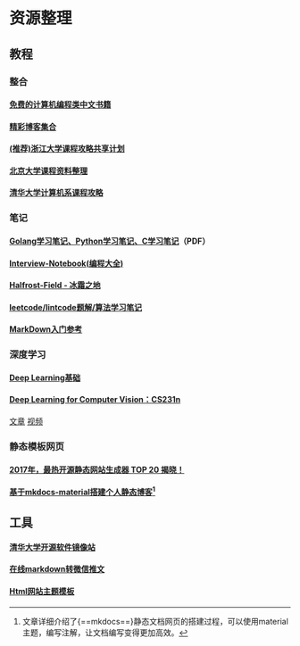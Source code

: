 # 资源整理

## 教程

### 整合

#### [免费的计算机编程类中文书籍](https://github.com/justjavac/free-programming-books-zh_CN)

#### [精彩博客集合](https://github.com/hacke2/hacke2.github.io/issues/2)

#### [(推荐)浙江大学课程攻略共享计划](https://github.com/QSCTech/zju-icicles)

#### [北京大学课程资料整理](https://github.com/lib-pku/libpku)

#### [清华大学计算机系课程攻略](https://github.com/PKUanonym/REKCARC-TSC-UHT)

### 笔记

#### [Golang学习笔记、Python学习笔记、C学习笔记](https://github.com/qyuhen/book)（PDF）

#### [Interview-Notebook(编程大全)](https://github.com/jianghui-galaxy/Interview-Notebook)

#### [Halfrost-Field - 冰霜之地](https://github.com/halfrost/Halfrost-Field)

#### [leetcode/lintcode题解/算法学习笔记](https://legacy.gitbook.com/book/yuanbin/algorithm/details)

#### [MarkDown入门参考](https://github.com/LearnShare/Learning-Markdown)

### 深度学习

#### [Deep Learning基础](http://deeplearning.stanford.edu/tutorial/)

#### [Deep Learning for Computer Vision：CS231n](http://cs231n.stanford.edu/syllabus.html)

[文章](https://arxiv.org/pdf/1609.06782v1.pdf) [视频](https://www.bilibili.com/video/av9912938/?redirectFrom=h5
)


### 静态模板网页

#### [2017年，最热开源静态网站生成器 TOP 20 揭晓！](https://my.oschina.net/editorial-story/blog/1596258)

#### [基于mkdocs-material搭建个人静态博客](https://cyent.github.io/markdown-with-mkdocs-material/)[^1]

## 工具

#### [清华大学开源软件镜像站](https://mirror.tuna.tsinghua.edu.cn/)

#### [在线markdown转微信推文](http://blog.didispace.com/tools/online-markdown/)

#### [Html网站主题模板](https://html5up.net/)


[^1]:文章详细介绍了{==mkdocs==}静态文档网页的搭建过程，可以使用material主题，编写注解，让文档编写变得更加高效。